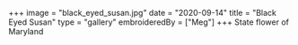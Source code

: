+++
image = "black_eyed_susan.jpg"
date = "2020-09-14"
title = "Black Eyed Susan"
type = "gallery"
embroideredBy = ["Meg"]
+++
State flower of Maryland
